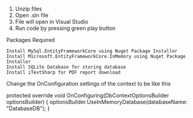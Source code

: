 1. Unzip files
2. Open .sln file
3. File will open in Visual Studio
4. Run code by pressing green play button

Packages Required

    Install MySql.EntityFrameworkCore using Nuget Package Installer
    Install Microsoft.EntityFrameworkCore.InMemory using Nuget Package Installer
    Install SQLite Database for storing database
    Install iTextSharp for PDF report download

Change the OnConfiguration settings of the context to be like this

 protected override void OnConfiguring(DbContextOptionsBuilder optionsBuilder)
 {
     optionsBuilder.UseInMemoryDatabase(databaseName: "DatabaseDB");
 }


